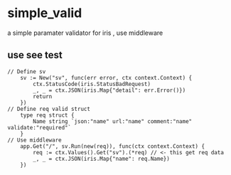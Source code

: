 # simple_valid
a simple paramater validator for iris , use middleware

## use see test 
```cassandraql
// Define sv
	sv := New("sv", func(err error, ctx context.Context) {
		ctx.StatusCode(iris.StatusBadRequest)
		_, _ = ctx.JSON(iris.Map{"detail": err.Error()})
		return
	})
// Define req valid struct
	type req struct {
		Name string `json:"name" url:"name" comment:"name" validate:"required"`
	}
// Use middleware
	app.Get("/", sv.Run(new(req)), func(ctx context.Context) {
		req := ctx.Values().Get("sv").(*req) // <- this get req data 
		_, _ = ctx.JSON(iris.Map{"name": req.Name})
	})
```
